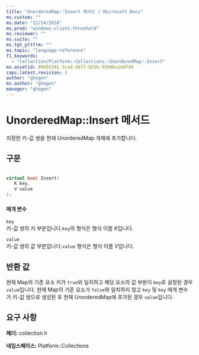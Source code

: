 ```yaml
---
title: "UnorderedMap::Insert 메서드 | Microsoft Docs"
ms.custom: ""
ms.date: "12/14/2016"
ms.prod: "windows-client-threshold"
ms.reviewer: ""
ms.suite: ""
ms.tgt_pltfrm: ""
ms.topic: "language-reference"
f1_keywords: 
  - "collection/Platform::Collections::UnorderedMap::Insert"
ms.assetid: 89d55301-3cad-4877-825b-35096a1dd740
caps.latest.revision: 3
author: "ghogen"
ms.author: "ghogen"
manager: "ghogen"
---
```

# UnorderedMap::Insert 메서드
지정한 키\-값 쌍을 현재 UnorderedMap 개체에 추가합니다.  
  
## 구문  
  
```cpp  
  
virtual bool Insert(  
   K key,   
   V value  
);  
```  
  
#### 매개 변수  
 `key`  
 키\-값 쌍의 키 부분입니다.`key`의 형식은 형식 이름 *K*입니다.  
  
 `value`  
 키\-값 쌍의 값 부분입니다.`value` 형식은 형식 이름 *V*입니다.  
  
## 반환 값  
 현재 Map의 기존 요소 키가 `true`와 일치하고 해당 요소의 값 부분이 `key`로 설정된 경우 `value`입니다. 현재 Map의 기존 요소가 `false`와 일치하지 않고 `key` 및 `key` 매개 변수가 키\-값 쌍으로 생성된 후 현재 UnorderedMap에 추가된 경우 `value`입니다.  
  
## 요구 사항  
 **헤더:** collection.h  
  
 **네임스페이스:** Platform::Collections